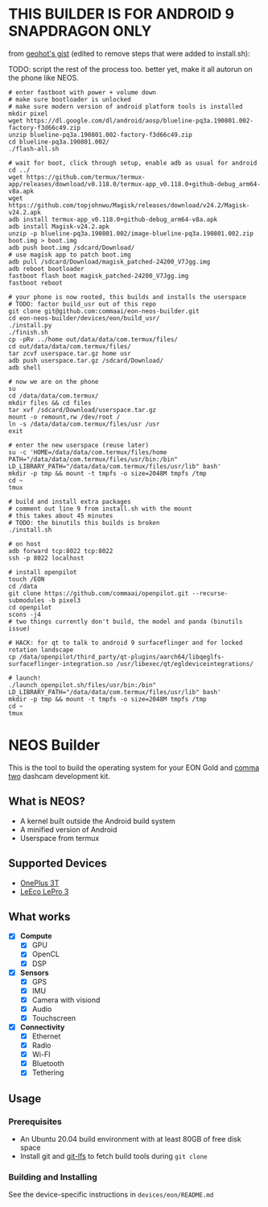 # THIS BUILDER IS FOR ANDROID 9 SNAPDRAGON ONLY

from [geohot's gist](https://gist.github.com/geohot/569e9e4b20fd41203d8da71c6022be15) (edited to remove steps that were added to install.sh):

TODO: script the rest of the process too. better yet, make it all autorun on the phone like NEOS.

```
# enter fastboot with power + volume down
# make sure bootloader is unlocked
# make sure modern version of android platform tools is installed
mkdir pixel
wget https://dl.google.com/dl/android/aosp/blueline-pq3a.190801.002-factory-f3d66c49.zip
unzip blueline-pq3a.190801.002-factory-f3d66c49.zip
cd blueline-pq3a.190801.002/
./flash-all.sh

# wait for boot, click through setup, enable adb as usual for android
cd ../
wget https://github.com/termux/termux-app/releases/download/v0.118.0/termux-app_v0.118.0+github-debug_arm64-v8a.apk
wget https://github.com/topjohnwu/Magisk/releases/download/v24.2/Magisk-v24.2.apk
adb install termux-app_v0.118.0+github-debug_arm64-v8a.apk
adb install Magisk-v24.2.apk
unzip -p blueline-pq3a.190801.002/image-blueline-pq3a.190801.002.zip boot.img > boot.img
adb push boot.img /sdcard/Download/
# use magisk app to patch boot.img
adb pull /sdcard/Download/magisk_patched-24200_V7Jgg.img
adb reboot bootloader
fastboot flash boot magisk_patched-24200_V7Jgg.img
fastboot reboot

# your phone is now rooted, this builds and installs the userspace
# TODO: factor build_usr out of this repo
git clone git@github.com:commaai/eon-neos-builder.git
cd eon-neos-builder/devices/eon/build_usr/
./install.py
./finish.sh
cp -pRv ../home out/data/data/com.termux/files/
cd out/data/data/com.termux/files/
tar zcvf userspace.tar.gz home usr
adb push userspace.tar.gz /sdcard/Download/
adb shell

# now we are on the phone
su
cd /data/data/com.termux/ 
mkdir files && cd files
tar xvf /sdcard/Download/userspace.tar.gz
mount -o remount,rw /dev/root /
ln -s /data/data/com.termux/files/usr /usr
exit

# enter the new userspace (reuse later)
su -c 'HOME=/data/data/com.termux/files/home PATH="/data/data/com.termux/files/usr/bin:/bin" LD_LIBRARY_PATH="/data/data/com.termux/files/usr/lib" bash'
mkdir -p tmp && mount -t tmpfs -o size=2048M tmpfs /tmp
cd ~
tmux

# build and install extra packages
# comment out line 9 from install.sh with the mount
# this takes about 45 minutes
# TODO: the binutils this builds is broken
./install.sh

# on host
adb forward tcp:8022 tcp:8022
ssh -p 8022 localhost

# install openpilot
touch /EON
cd /data
git clone https://github.com/commaai/openpilot.git --recurse-submodules -b pixel3
cd openpilot
scons -j4
# two things currently don't build, the model and panda (binutils issue)

# HACK: for qt to talk to android 9 surfaceflinger and for locked rotation landscape
cp /data/openpilot/third_party/qt-plugins/aarch64/libqeglfs-surfaceflinger-integration.so /usr/libexec/qt/egldeviceintegrations/

# launch!
./launch_openpilot.sh/files/usr/bin:/bin" LD_LIBRARY_PATH="/data/data/com.termux/files/usr/lib" bash'
mkdir -p tmp && mount -t tmpfs -o size=2048M tmpfs /tmp
cd ~
tmux
```



NEOS Builder
======

This is the tool to build the operating system for your EON Gold and [comma two](https://comma.ai/shop/products/comma-two-devkit) dashcam development kit.

What is NEOS?
------

* A kernel built outside the Android build system
* A minified version of Android
* Userspace from termux

Supported Devices
------

* [OnePlus 3T](https://www.oneplus.com/3t)
* [LeEco LePro 3](https://www.cnet.com/products/leeco-lepro-3/review/)

What works
-----
- [X] **Compute**
  - [X] GPU
  - [X] OpenCL
  - [X] DSP
- [X] **Sensors**
  - [X] GPS
  - [X] IMU
  - [X] Camera with visiond
  - [X] Audio
  - [X] Touchscreen
- [X] **Connectivity**
  - [X] Ethernet
  - [X] Radio
  - [X] Wi-FI
  - [X] Bluetooth
  - [X] Tethering

Usage
------

### Prerequisites

* An Ubuntu 20.04 build environment with at least 80GB of free disk space
* Install git and [git-lfs](https://github.com/git-lfs/git-lfs/wiki/Installation) to fetch build tools during `git clone`

### Building and Installing

See the device-specific instructions in `devices/eon/README.md`
